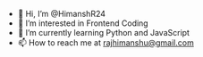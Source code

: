 - 👋 Hi, I’m @HimanshR24
- 👀 I’m interested in Frontend Coding
- 🌱 I’m currently learning Python and JavaScript
- 📫 How to reach me at rajhimanshu@gmail.com

<!---
HimanshR24/HimanshR24 is a ✨ special ✨ repository because its `README.md` (this file) appears on your GitHub profile.
You can click the Preview link to take a look at your changes.
--->
